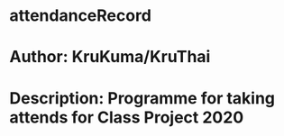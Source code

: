 # attendanceRecord
# Author:       KruKuma/KruThai
# Description:  Programme for taking attends for Class Project 2020
